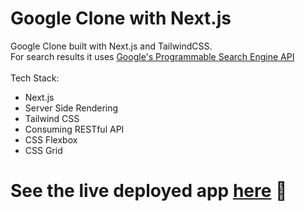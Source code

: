 # Google Clone with Next.js
Google Clone built with Next.js and TailwindCSS. <br>
For search results it uses [Google's Programmable Search Engine API](https://developers.google.com/custom-search/v1/using_rest) <br><br>
Tech Stack:
- Next.js
- Server Side Rendering
- Tailwind CSS
- Consuming RESTful API
- CSS Flexbox
- CSS Grid

# See the live deployed app [here](https://google-clone-sigma.vercel.app) 🚀
